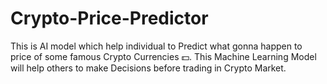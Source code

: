 # Crypto-Price-Predictor
This is AI model which help individual to Predict what gonna happen to price of some famous Crypto Currencies 💵. 
This Machine Learning Model will help others to make Decisions before trading in Crypto Market.